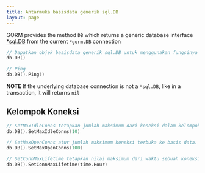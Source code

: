 ```yaml
---
title: Antarmuka basisdata generik sql.DB
layout: page
---
```


GORM provides the method `DB` which returns a generic database interface [*sql.DB](http://golang.org/pkg/database/sql/#DB) from the current `*gorm.DB` connection

```go
// Dapatkan objek basisdata generik sql.DB untuk menggunakan fungsinya
db.DB()

// Ping
db.DB().Ping()
```

**NOTE** If the underlying database connection is not a `*sql.DB`, like in a transaction, it will returns `nil`

## Kelompok Koneksi

```go
// SetMaxIdleConns tetapkan jumlah maksimum dari koneksi dalam kelompok koneksi diam.
db.DB().SetMaxIdleConns(10)

// SetMaxOpenConns atur jumlah maksimum koneksi terbuka ke basis data.
db.DB().SetMaxOpenConns(100)

// SetConnMaxLifetime tetapkan nilai maksimum dari waktu sebuah koneksi mungkin digunakan kembali.
db.DB().SetConnMaxLifetime(time.Hour)
```